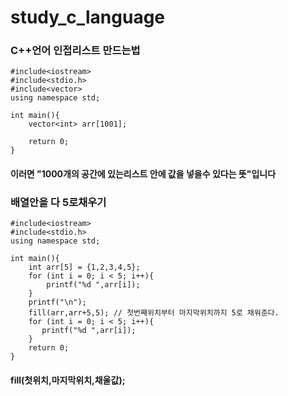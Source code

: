# study_c_language

### C++언어 인접리스트 만드는법
```
#include<iostream>
#include<stdio.h>
#include<vector>
using namespace std;

int main(){
	vector<int> arr[1001];
	
	return 0;
}
```
#### 이러면 "1000개의 공간에 있는리스트 안에 값을 넣을수 있다는 뜻"입니다

### 배열안을 다 5로채우기
```
#include<iostream>
#include<stdio.h> 
using namespace std;

int main(){
    int arr[5] = {1,2,3,4,5};
    for (int i = 0; i < 5; i++){
    	printf("%d ",arr[i]);
    }
    printf("\n");
    fill(arr,arr+5,5); // 첫번째위치부터 마지막위치까지 5로 채워준다. 
    for (int i = 0; i < 5; i++){
       printf("%d ",arr[i]);
    }
    return 0;
}
```
#### fill(첫위치,마지막위치,채울값);
